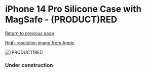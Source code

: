 # iPhone 14 Pro Silicone Case with MagSafe - (PRODUCT)RED

[Return to previous page](/iphone_14)

[High-resolution image from Apple](https://store.storeimages.cdn-apple.com/8756/as-images.apple.com/is/MPTG3?wid=4500&hei=4500&fmt=png)

<div style="width: 384px"><img src="/everyphone/MPTG3.png" alt="(PRODUCT)RED"></div>

### Under construction
